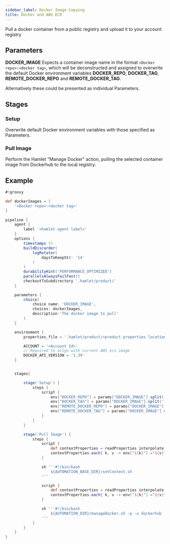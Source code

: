 ```yaml
---
sidebar_label: Docker Image Copying
title: Docker and AWS ECR
---
```

Pull a docker container from a public registry and upload it to your account registry

## Parameters

**DOCKER_IMAGE**
Expects a container image name in the format `<Docker repo>:<docker tag>`, which will be deconstructed and assigned to overwrite the default Docker environment variables **DOCKER_REPO**, **DOCKER_TAG**, **REMOTE_DOCKER_REPO** and **REMOTE_DOCKER_TAG**.

Alternatively these could be presented as individual Parameters.

## Stages

### Setup

Overwrite default Docker environment variables with those specified as Parameters.

### Pull Image

Perform the Hamlet "Manage Docker" action, pulling the selected container image from Dockerhub to the local registry.

## Example

```groovy
#!groovy

def dockerImages = [
    '<Docker repo>:<docker tag>'
]

pipeline {
    agent {
        label '<hamlet agent label>'
    }
    options {
        timestamps ()
        buildDiscarder(
            logRotator(
                daysToKeepStr: '14'
            )
        )
        durabilityHint('PERFORMANCE_OPTIMIZED')
        parallelsAlwaysFailFast()
        checkoutToSubdirectory '.hamlet/product/'
    }

    parameters {
        choice(
            choice name: 'DOCKER_IMAGE',
            choices: dockerImages,
            description:'The docker image to pull'
        )
    }

    environment {
        properties_file = '.hamlet/product/<product properties location>'

        ACCOUNT = '<Account Id>'
        // Required to align with current AWS ecs image
        DOCKER_API_VERSION = '1.39'
    }


    stages{

        stage('Setup') {
            steps {
                script {
                    env["DOCKER_REPO"] = params["DOCKER_IMAGE"].split(':')[0]
                    env["DOCKER_TAG"] = params["DOCKER_IMAGE"].split(':')[1]
                    env["REMOTE_DOCKER_REPO"] = params["DOCKER_IMAGE"].split(':')[0]
                    env["REMOTE_DOCKER_TAG"] = params["DOCKER_IMAGE"].split(':')[1]
                }
            }
        }

        stage('Pull Image') {
            steps {
                script {
                    def contextProperties = readProperties interpolate: true, file: "${env.properties_file}";
                    contextProperties.each{ k, v -> env["${k}"] ="${v}" }
                }

                sh '''#!/bin/bash
                    ${AUTOMATION_BASE_DIR}/setContext.sh
                '''

                script {
                    def contextProperties = readProperties interpolate: true, file: "${WORKSPACE}/context.properties";
                    contextProperties.each{ k, v -> env["${k}"] ="${v}" }
                }

                sh '''#!/bin/bash
                    ${AUTOMATION_DIR}/manageDocker.sh -p -u dockerhub
                '''
            }
        }
    }
}
```
